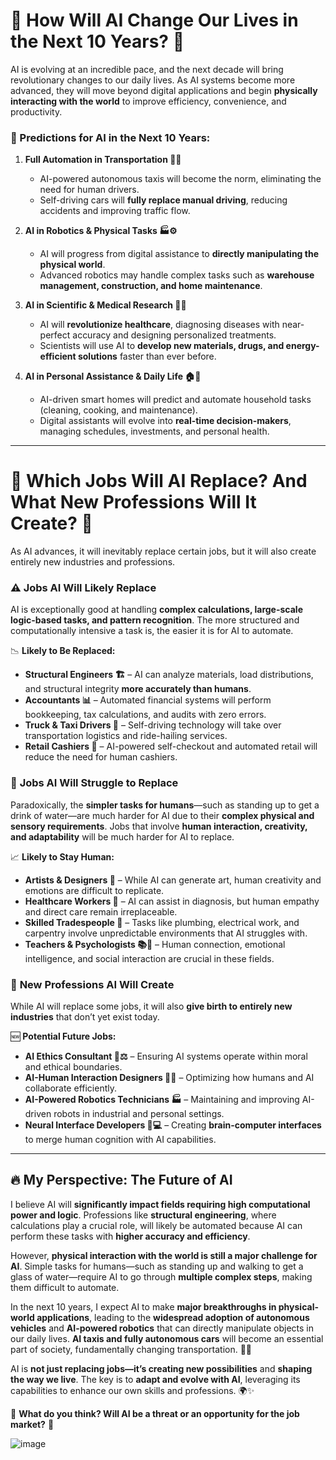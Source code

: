 # 🚀 How Will AI Change Our Lives in the Next 10 Years? 🤖

AI is evolving at an incredible pace, and the next decade will bring revolutionary changes to our daily lives. As AI systems become more advanced, they will move beyond digital applications and begin **physically interacting with the world** to improve efficiency, convenience, and productivity. 

### 🔮 Predictions for AI in the Next 10 Years:
1. **Full Automation in Transportation 🚗🤖**  
   - AI-powered autonomous taxis will become the norm, eliminating the need for human drivers.  
   - Self-driving cars will **fully replace manual driving**, reducing accidents and improving traffic flow.  

2. **AI in Robotics & Physical Tasks 🏭⚙️**  
   - AI will progress from digital assistance to **directly manipulating the physical world**.  
   - Advanced robotics may handle complex tasks such as **warehouse management, construction, and home maintenance**.  

3. **AI in Scientific & Medical Research 🏥🔬**  
   - AI will **revolutionize healthcare**, diagnosing diseases with near-perfect accuracy and designing personalized treatments.  
   - Scientists will use AI to **develop new materials, drugs, and energy-efficient solutions** faster than ever before.  

4. **AI in Personal Assistance & Daily Life 🏠📱**  
   - AI-driven smart homes will predict and automate household tasks (cleaning, cooking, and maintenance).  
   - Digital assistants will evolve into **real-time decision-makers**, managing schedules, investments, and personal health.

---

# 🔄 Which Jobs Will AI Replace? And What New Professions Will It Create? 💼  

As AI advances, it will inevitably replace certain jobs, but it will also create entirely new industries and professions.  

### ⚠️ **Jobs AI Will Likely Replace**  
AI is exceptionally good at handling **complex calculations, large-scale logic-based tasks, and pattern recognition**. The more structured and computationally intensive a task is, the easier it is for AI to automate.  

📉 **Likely to Be Replaced:**  
- **Structural Engineers 🏗️** – AI can analyze materials, load distributions, and structural integrity **more accurately than humans**.  
- **Accountants 📊** – Automated financial systems will perform bookkeeping, tax calculations, and audits with zero errors.  
- **Truck & Taxi Drivers 🚕** – Self-driving technology will take over transportation logistics and ride-hailing services.  
- **Retail Cashiers 🛒** – AI-powered self-checkout and automated retail will reduce the need for human cashiers.  

### 🌟 **Jobs AI Will Struggle to Replace**  
Paradoxically, the **simpler tasks for humans**—such as standing up to get a drink of water—are much harder for AI due to their **complex physical and sensory requirements**. Jobs that involve **human interaction, creativity, and adaptability** will be much harder for AI to replace.  

📈 **Likely to Stay Human:**  
- **Artists & Designers 🎨** – While AI can generate art, human creativity and emotions are difficult to replicate.  
- **Healthcare Workers 🏥** – AI can assist in diagnosis, but human empathy and direct care remain irreplaceable.  
- **Skilled Tradespeople 🔧** – Tasks like plumbing, electrical work, and carpentry involve unpredictable environments that AI struggles with.  
- **Teachers & Psychologists 📚🧠** – Human connection, emotional intelligence, and social interaction are crucial in these fields.  

### 🚀 **New Professions AI Will Create**  
While AI will replace some jobs, it will also **give birth to entirely new industries** that don’t yet exist today.  

🆕 **Potential Future Jobs:**  
- **AI Ethics Consultant 🤖⚖️** – Ensuring AI systems operate within moral and ethical boundaries.  
- **AI-Human Interaction Designers 🧑‍💻** – Optimizing how humans and AI collaborate efficiently.  
- **AI-Powered Robotics Technicians 🏭** – Maintaining and improving AI-driven robots in industrial and personal settings.  
- **Neural Interface Developers 🧠💻** – Creating **brain-computer interfaces** to merge human cognition with AI capabilities.  

---

## 🔥 My Perspective: The Future of AI  

I believe AI will **significantly impact fields requiring high computational power and logic**. Professions like **structural engineering**, where calculations play a crucial role, will likely be automated because AI can perform these tasks with **higher accuracy and efficiency**.  

However, **physical interaction with the world is still a major challenge for AI**. Simple tasks for humans—such as standing up and walking to get a glass of water—require AI to go through **multiple complex steps**, making them difficult to automate.  

In the next 10 years, I expect AI to make **major breakthroughs in physical-world applications**, leading to the **widespread adoption of autonomous vehicles** and **AI-powered robotics** that can directly manipulate objects in our daily lives. **AI taxis and fully autonomous cars** will become an essential part of society, fundamentally changing transportation. 🚖💡  

AI is **not just replacing jobs—it’s creating new possibilities** and **shaping the way we live**. The key is to **adapt and evolve with AI**, leveraging its capabilities to enhance our own skills and professions. 🌍✨  

💬 **What do you think? Will AI be a threat or an opportunity for the job market?** 🤔

![image](https://github.com/user-attachments/assets/03d0537d-345d-4796-849b-715b67680a0a)
